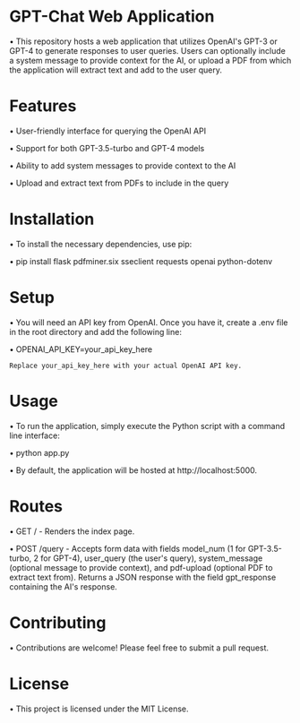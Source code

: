 # GPT-Chat Web Application

• This repository hosts a web application that utilizes OpenAI's GPT-3 or GPT-4 to generate responses to user queries. Users can optionally include a system message to provide context for the AI, or upload a PDF from which the application will extract text and add to the user query.


# Features

• User-friendly interface for querying the OpenAI API

• Support for both GPT-3.5-turbo and GPT-4 models

• Ability to add system messages to provide context to the AI

• Upload and extract text from PDFs to include in the query


# Installation

• To install the necessary dependencies, use pip:

  • pip install flask pdfminer.six sseclient requests openai python-dotenv


# Setup

• You will need an API key from OpenAI. Once you have it, create a .env file in the root directory and add the following line:

  • OPENAI_API_KEY=your_api_key_here
  
  `Replace your_api_key_here with your actual OpenAI API key.`


# Usage

• To run the application, simply execute the Python script with a command line interface:

  • python app.py
  
  • By default, the application will be hosted at http://localhost:5000.


# Routes

• GET / - Renders the index page.

• POST /query - Accepts form data with fields model_num (1 for GPT-3.5-turbo, 2 for GPT-4), user_query (the user's query), system_message (optional message to provide context), and pdf-upload (optional PDF to extract text from). Returns a JSON response with the field gpt_response containing the AI's response.


# Contributing

• Contributions are welcome! Please feel free to submit a pull request.


# License

• This project is licensed under the MIT License.
